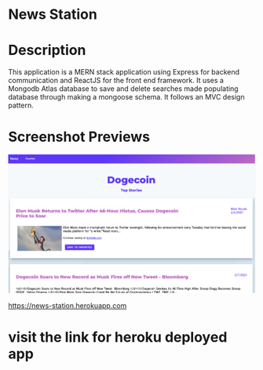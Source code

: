 # News Station

# Description
This application is a MERN stack application using Express for backend communication and ReactJS for the front end framework. It uses a Mongodb Atlas database to save and delete searches made populating database through making a mongoose schema. It follows an MVC design pattern.

# Screenshot Previews
![](Assets/Screen%20Shot%202021-02-07%20at%2010.33.54%20PM.png)

https://news-station.herokuapp.com
# visit the link for heroku deployed app